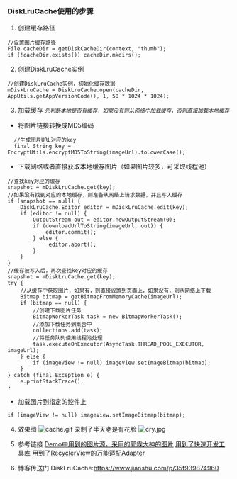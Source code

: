 ### DiskLruCache使用的步骤
1. 创建缓存路径
```
//设置图片缓存路径
File cacheDir = getDiskCacheDir(context, "thumb");
if (!cacheDir.exists()) cacheDir.mkdirs();
```
2. 创建DiskLruCache实例
```
//创建DiskLruCache实例，初始化缓存数据
mDiskLruCache = DiskLruCache.open(cacheDir, AppUtils.getAppVersionCode(), 1, 50 * 1024 * 1024);
```
3. 加载缓存
*`先判断本地是否有缓存，如果没有则从网络中加载缓存，否则直接加载本地缓存`*
* 将图片链接转换成MD5编码
```
  //生成图片URL对应的key
  final String key = EncryptUtils.encryptMD5ToString(imageUrl).toLowerCase();
```
* 下载网络或者直接获取本地缓存图片（如果图片较多，可采取线程池）
```
//查找key对应的缓存
snapshot = mDiskLruCache.get(key);
//如果没有找到对应的本地缓存，则准备从网络上请求数据，并且写入缓存
if (snapshot == null) {
    DiskLruCache.Editor editor = mDiskLruCache.edit(key);
    if (editor != null) {
        OutputStream out = editor.newOutputStream(0);
        if (downloadUrlToString(imageUrl, out)) {
            editor.commit();
        } else {
             editor.abort();
        }
    }
}
//缓存被写入后，再次查找key对应的缓存
snapshot = mDiskLruCache.get(key);
try {
    //从缓存中获取图片，如果有，则直接设置到页面上，如果没有，则从网络上下载
    Bitmap bitmap = getBitmapFromMemoryCache(imageUrl);
    if (bitmap == null) {
        //创建下载图片任务
        BitmapWorkerTask task = new BitmapWorkerTask();
        //添加下载任务到集合中
        collections.add(task);
        //将任务队列使用线程池处理
        task.executeOnExecutor(AsyncTask.THREAD_POOL_EXECUTOR, imageUrl);
    } else {
        if (imageView != null) imageView.setImageBitmap(bitmap);
    }
} catch (final Exception e) {
    e.printStackTrace();
}
```
* 加载图片到指定的控件上
```
if (imageView != null) imageView.setImageBitmap(bitmap);
```
4. 效果图
![cache.gif](http://upload-images.jianshu.io/upload_images/4073499-cfd0cca6d06ec51a.gif?imageMogr2/auto-orient/strip%7CimageView2/2/w/1240)
录制了半天老是有花脸 
![cry.jpg](http://upload-images.jianshu.io/upload_images/4073499-9f06245b6445a0a9.jpg?imageMogr2/auto-orient/strip%7CimageView2/2/w/1240)

5. 参考链接
[Demo中用到的图片源，采用的郭霖大神的图片][1]
[用到了快速开发工具库][2]
[用到了RecyclerView的万能适配Adapter][3]

6. 博客传送门
DiskLruCache:<https://www.jianshu.com/p/35f939874960>


[1]:http://blog.csdn.net/guolin_blog/article/details/34093441
[2]:https://github.com/Blankj/AndroidUtilCode
[3]:https://github.com/CymChad/BaseRecyclerViewAdapterHelper